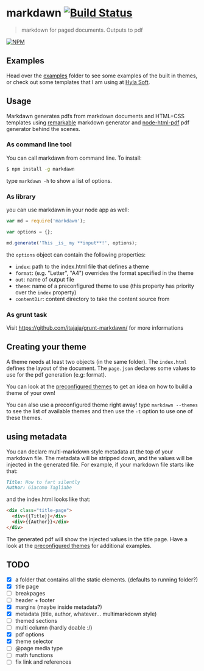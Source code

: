 # markdawn [![Build Status](https://travis-ci.org/itajaja/markdawn.svg?branch=master)](https://travis-ci.org/itajaja/markdawn)

> markdown for paged documents. Outputs to pdf

[![NPM](https://nodei.co/npm/markdawn.png?downloads=true)](https://nodei.co/npm/markdawn/)

## Examples

Head over the [examples](examples/) folder to see some examples of the built in themes, or check out some templates that I am using at [Hyla Soft](https://github.com/hylasoft-usa/document-templates).

## Usage

Markdawn generates pdfs from markdown documents and HTML+CSS templates using [remarkable](https://github.com/jonschlinkert/remarkable) markdown generator and [node-html-pdf](https://github.com/marcbachmann/node-html-pdf) pdf generator behind the scenes.

### As command line tool

You can call markdawn from command line. To install:

````bash
$ npm install -g markdawn
````

type `markdawn -h` to show a list of options.

### As library

you can use markdawn in your node app as well:

````js
var md = require('markdawn');

var options = {};

md.generate('This _is_ my **input**!', options);
````

the `options` object can contain the following properties:

- `index`: path to the index.html file that defines a theme
- `format`: (e.g. "Letter", "A4") overrides the format specified in the theme
- `out`: name of output file
- `theme`: name of a preconfigured theme to use (this property has priority over the `index` property)
- `contentDir`: content directory to take the content source from

### As grunt task

Visit https://github.com/itajaja/grunt-markdawn/ for more informations

## Creating your theme

A theme needs at least two objects (in the same folder). The `index.html` defines the layout of the document. The `page.json` declares some values to use for the pdf generation (e.g: format).

You can look at the [preconfigured themes](https://github.com/itajaja/markdawn/tree/master/themes) to get an idea on how to build a theme of your own!

You can also use a preconfigured theme right away! type `markdawn --themes` to see the list of available themes and then use the `-t` option to use one of these themes.

## using metadata

You can declare multi-markdown style metadata at the top of your markdown file. The metadata will be stripped down, and the values will be injected in the generated file. For example, if your markdown file starts like that:

````md
Title: How to fart silently
Author: Giacomo Tagliabe
````

and the index.html looks like that:

````html
<div class="title-page">
  <div>{{Title}}</div>
  <div>{{Author}}</div>
</div>
````

The generated pdf will show the injected values in the title page. Have a look at the [preconfigured themes](https://github.com/itajaja/markdawn/tree/master/themes) for additional examples.

## TODO

- [x] a folder that contains all the static elements. (defaults to running folder?)
- [x] title page
- [ ] breakpages
- [ ] header + footer
- [x] margins (maybe inside metadata?)
- [x] metadata (title, author, whatever... multimarkdown style)
- [ ] themed sections
- [ ] multi column (hardly doable :/)
- [x] pdf options
- [x] theme selector
- [ ] @page media type
- [ ] math functions
- [ ] fix link and references
